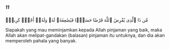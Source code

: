 ##### 11

<span class="ayah">مَّن ذَا ٱلَّذِى يُقْرِضُ ٱللَّهَ قَرْضًا حَسَنًۭا فَيُضَٰعِفَهُۥ لَهُۥ وَلَهُۥٓ أَجْرٌۭ كَرِيمٌۭ</span>

<span class="ayah_translation">Siapakah yang mau meminjamkan kepada Allah pinjaman yang baik, maka Allah akan melipat-gandakan (balasan) pinjaman itu untuknya, dan dia akan memperoleh pahala yang banyak.</span>
